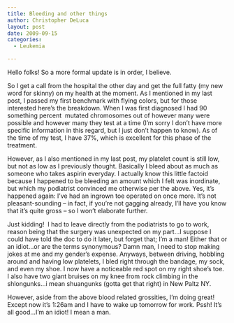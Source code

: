 ```yaml
---
title: Bleeding and other things
author: Christopher DeLuca
layout: post
date: 2009-09-15
categories:
  - Leukemia

---
```

Hello folks! So a more formal update is in order, I believe.

So I get a call from the hospital the other day and get the full fatty (my new word for skinny) on my health at the moment. As I mentioned in my last post, I passed my first benchmark with flying colors, but for those interested here&#8217;s the breakdown. When I was first diagnosed I had 90 something percent  mutated chromosomes out of however many were possible and however many they test at a time (I&#8217;m sorry I don&#8217;t have more specific information in this regard, but I just don&#8217;t happen to know). As of the time of my test, I have 37%, which is excellent for this phase of the treatment.

However, as I also mentioned in my last post, my platelet count is still low, but not as low as I previously thought. Basically I bleed about as much as someone who takes aspirin everyday. I actually know this little factoid because I happened to be bleeding an amount which I felt was inordinate, but which my podiatrist convinced me otherwise per the above. Yes, it&#8217;s happened again: I&#8217;ve had an ingrown toe operated on once more. It&#8217;s not pleasant-sounding &#8211; in fact, if you&#8217;re not gagging already, I&#8217;ll have you know that it&#8217;s quite gross &#8211; so I won&#8217;t elaborate further.

Just kidding!  I had to leave directly from the podiatrists to go to work, reason being that the surgery was unexpected on my part&#8230;I suppose I could have told the doc to do it later, but forget that; I&#8217;m a man! Either that or an idiot&#8230;or are the terms synonymous? Damn man, I need to stop making jokes at me and my gender&#8217;s expense. Anyways, between driving, hobbling around and having low platelets, I bled right through the bandage, my sock, and even my shoe. I now have a noticeable red spot on my right shoe&#8217;s toe. I also have two giant bruises on my knee from rock climbing in the shlongunks&#8230;i mean shuangunks (gotta get that right) in New Paltz NY.

However, aside from the above blood related grossities, I&#8217;m doing great! Except now it&#8217;s 1:26am and I have to wake up tomorrow for work. Pssh! It&#8217;s all good&#8230;I&#8217;m an idiot! I mean a man.
